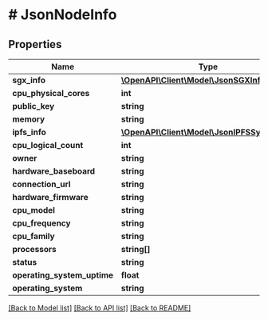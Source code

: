 # # JsonNodeInfo

## Properties

Name | Type | Description | Notes
------------ | ------------- | ------------- | -------------
**sgx_info** | [**\OpenAPI\Client\Model\JsonSGXInfo**](JsonSGXInfo.md) |  | [optional]
**cpu_physical_cores** | **int** |  | [optional]
**public_key** | **string** |  | [optional]
**memory** | **string** |  | [optional]
**ipfs_info** | [**\OpenAPI\Client\Model\JsonIPFSSystemInfo**](JsonIPFSSystemInfo.md) |  | [optional]
**cpu_logical_count** | **int** |  | [optional]
**owner** | **string** |  | [optional]
**hardware_baseboard** | **string** |  | [optional]
**connection_url** | **string** |  | [optional]
**hardware_firmware** | **string** |  | [optional]
**cpu_model** | **string** |  | [optional]
**cpu_frequency** | **string** |  | [optional]
**cpu_family** | **string** |  | [optional]
**processors** | **string[]** |  | [optional]
**status** | **string** |  | [optional]
**operating_system_uptime** | **float** |  | [optional]
**operating_system** | **string** |  | [optional]

[[Back to Model list]](../../README.md#models) [[Back to API list]](../../README.md#endpoints) [[Back to README]](../../README.md)
